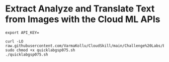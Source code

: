 # Extract Analyze and Translate Text from Images with the Cloud ML APIs

```
export API_KEY=
```

```
curl -LO raw.githubusercontent.com/VarmaKollu/CloudSkill/main/Challenge%20Labs/Extract%20Analyze%20and%20Translate%20Text%20from%20Images%20with%20the%20Cloud%20ML%20APIs/quicklabgsp075.sh
sudo chmod +x quicklabgsp075.sh
./quicklabgsp075.sh
```

